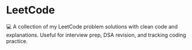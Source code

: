 # LeetCode
💻 A collection of my LeetCode problem solutions with clean code and explanations. Useful for interview prep, DSA revision, and tracking coding practice.

